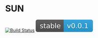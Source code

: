# SUN

[![Build Status](http://jenkins.devops.wolescasts.io/buildStatus/icon?job=kasbondong-sun)](http://jenkins.devops.wolescasts.io/job/kasbondong-sun) [![Latest Stable Version](/resources/assets/version.svg)](https://bitbucket.org/yourcheersappuniverse/satellite)

